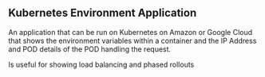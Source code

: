 <h2>Kubernetes Environment Application</h2>

An application that can be run on Kubernetes on Amazon or Google Cloud that shows the environment variables within a container and the IP Address and POD details of the POD handling the request.

Is useful for showing load balancing and phased rollouts
